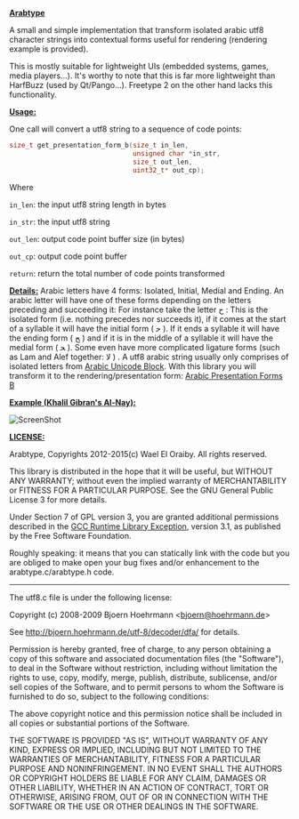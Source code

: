 <U><B>Arabtype</B></U>

A small and simple implementation that transform isolated arabic utf8 character
strings into contextual forms useful for rendering (rendering example is provided).

This is mostly suitable for lightweight UIs (embedded systems, games, media players...).
It's worthy to note that this is far more lightweight than HarfBuzz (used by Qt/Pango...).
Freetype 2 on the other hand lacks this functionality.

<U><B>Usage:</B></U>

One call will convert a utf8 string to a sequence of code points:

```C
size_t get_presentation_form_b(size_t in_len,
                               unsigned char *in_str,
                               size_t out_len,
                               uint32_t* out_cp);
```

Where

`in_len`: the input utf8 string length in bytes

`in_str`: the input utf8 string

`out_len`: output code point buffer size (in bytes)

`out_cp`: output code point buffer	

`return`: return the total number of code points transformed

<U><B>Details:</B></U>
Arabic letters have 4 forms: Isolated, Initial, Medial and Ending. An arabic letter will have one of these forms depending on the letters preceding and succeeding it: For instance take the letter ﺡ : This is the isolated form (i.e. nothing precedes nor succeeds it), if it comes at the start of a syllable it will have the initial form ( ﺣ ). If it ends a syllable it will have the ending form ( ﺢ ) and if it is in the middle of a syllable it will have the medial form ( ﺤ ).  Some even have more complicated ligature forms (such as Lam and Alef together: ﻻ ) . A utf8 arabic string usually only comprises of isolated letters from [Arabic Unicode Block](http://en.wikipedia.org/wiki/Arabic_%28Unicode_block%29). With this library you will transform it to the rendering/presentation form: [Arabic Presentation Forms B](http://en.wikipedia.org/wiki/Arabic_Presentation_Forms-B)


<U><B>Example ([Khalil Gibran](http://en.wikipedia.org/wiki/Kahlil_Gibran)'s Al-Nay):</B></U>

![ScreenShot](https://raw.github.com/eloraiby/arabtype/master/example.png)


<U><B>LICENSE:</B></U>

Arabtype, Copyrights 2012-2015(c) Wael El Oraiby. All rights reserved.

This library is distributed in the hope that it will be useful,
but WITHOUT ANY WARRANTY; without even the implied warranty of
MERCHANTABILITY or FITNESS FOR A PARTICULAR PURPOSE.  See the
GNU General Public License 3 for more details.

Under Section 7 of GPL version 3, you are granted additional
permissions described in the [GCC Runtime Library Exception](https://www.gnu.org/licenses/gcc-exception-3.1.en.html), version 3.1,
as published by the Free Software Foundation.

Roughly speaking: it means that you can statically link with the code but you are obliged
to make open your bug fixes and/or enhancement to the arabtype.c/arabtype.h code.

-----------------------------------------------------------------------
The utf8.c file is under the following license:

Copyright (c) 2008-2009 Bjoern Hoehrmann &lt;bjoern@hoehrmann.de&gt;

See <A HREF="http://bjoern.hoehrmann.de/utf-8/decoder/dfa/">http://bjoern.hoehrmann.de/utf-8/decoder/dfa/</A> for details.

Permission is hereby granted, free of charge, to any person obtaining a copy of
this software and associated documentation files (the &quot;Software&quot;), to deal in
the Software without restriction, including without limitation the rights to
use, copy, modify, merge, publish, distribute, sublicense, and/or sell copies of
the Software, and to permit persons to whom the Software is furnished to do so,
subject to the following conditions:

The above copyright notice and this permission notice shall be included in all
copies or substantial portions of the Software.

THE SOFTWARE IS PROVIDED &quot;AS IS&quot;, WITHOUT WARRANTY OF ANY KIND, EXPRESS OR
IMPLIED, INCLUDING BUT NOT LIMITED TO THE WARRANTIES OF MERCHANTABILITY, FITNESS
FOR A PARTICULAR PURPOSE AND NONINFRINGEMENT. IN NO EVENT SHALL THE AUTHORS OR
COPYRIGHT HOLDERS BE LIABLE FOR ANY CLAIM, DAMAGES OR OTHER LIABILITY, WHETHER
IN AN ACTION OF CONTRACT, TORT OR OTHERWISE, ARISING FROM, OUT OF OR IN
CONNECTION WITH THE SOFTWARE OR THE USE OR OTHER DEALINGS IN THE SOFTWARE.
